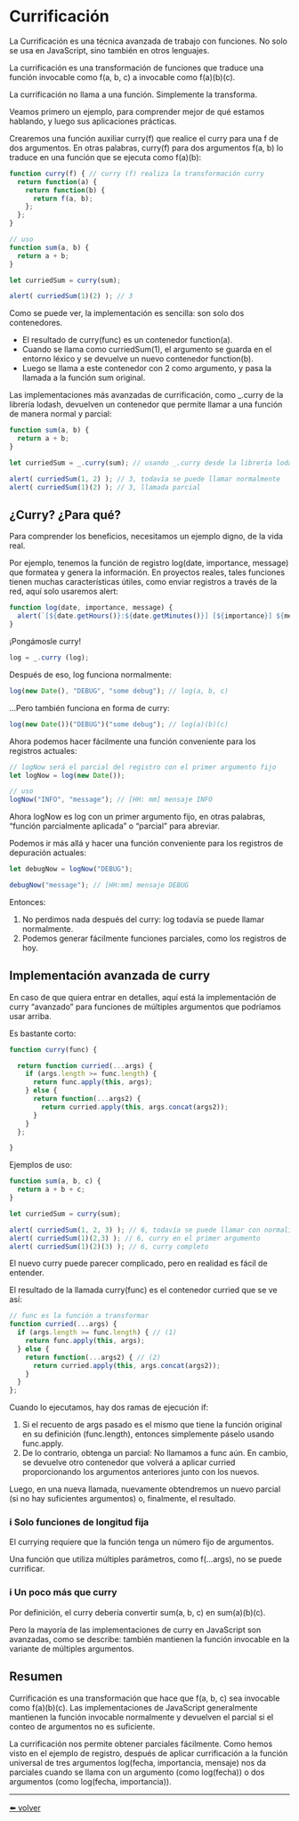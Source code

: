 # Currificación

La Currificación es una técnica avanzada de trabajo con funciones. No solo se usa en JavaScript, sino también en otros lenguajes.

La currificación es una transformación de funciones que traduce una función invocable como f(a, b, c) a invocable como f(a)(b)(c).

La currificación no llama a una función. Simplemente la transforma.

Veamos primero un ejemplo, para comprender mejor de qué estamos hablando, y luego sus aplicaciones prácticas.

Crearemos una función auxiliar curry(f) que realice el curry para una f de dos argumentos. En otras palabras, curry(f) para dos argumentos f(a, b) lo traduce en una función que se ejecuta como f(a)(b):

````js
function curry(f) { // curry (f) realiza la transformación curry
  return function(a) {
    return function(b) {
      return f(a, b);
    };
  };
}

// uso
function sum(a, b) {
  return a + b;
}

let curriedSum = curry(sum);

alert( curriedSum(1)(2) ); // 3
````

Como se puede ver, la implementación es sencilla: son solo dos contenedores.

* El resultado de curry(func) es un contenedor function(a).
* Cuando se llama como curriedSum(1), el argumento se guarda en el entorno léxico y se devuelve un nuevo contenedor function(b).
* Luego se llama a este contenedor con 2 como argumento, y pasa la llamada a la función sum original.

Las implementaciones más avanzadas de currificación, como _.curry de la librería lodash, devuelven un contenedor que permite llamar a una función de manera normal y parcial:

````js
function sum(a, b) {
  return a + b;
}

let curriedSum = _.curry(sum); // usando _.curry desde la librería lodash

alert( curriedSum(1, 2) ); // 3, todavía se puede llamar normalmente
alert( curriedSum(1)(2) ); // 3, llamada parcial
````

## ¿Curry? ¿Para qué?

Para comprender los beneficios, necesitamos un ejemplo digno, de la vida real.

Por ejemplo, tenemos la función de registro log(date, importance, message) que formatea y genera la información. En proyectos reales, tales funciones tienen muchas características útiles, como enviar registros a través de la red, aquí solo usaremos alert:

````js
function log(date, importance, message) {
  alert(`[${date.getHours()}:${date.getMinutes()}] [${importance}] ${message}`);
}
````

¡Pongámosle curry!

````js
log = _.curry (log);
````

Después de eso, log funciona normalmente:

````js
log(new Date(), "DEBUG", "some debug"); // log(a, b, c)
````

…Pero también funciona en forma de curry:

````js
log(new Date())("DEBUG")("some debug"); // log(a)(b)(c)
````

Ahora podemos hacer fácilmente una función conveniente para los registros actuales:

````js
// logNow será el parcial del registro con el primer argumento fijo
let logNow = log(new Date());

// uso
logNow("INFO", "message"); // [HH: mm] mensaje INFO
````

Ahora logNow es log con un primer argumento fijo, en otras palabras, “función parcialmente aplicada” o “parcial” para abreviar.

Podemos ir más allá y hacer una función conveniente para los registros de depuración actuales:

````js
let debugNow = logNow("DEBUG");

debugNow("message"); // [HH:mm] mensaje DEBUG
````

Entonces:

1.  No perdimos nada después del curry: log todavía se puede llamar normalmente.
2.  Podemos generar fácilmente funciones parciales, como los registros de hoy.

## Implementación avanzada de curry

En caso de que quiera entrar en detalles, aquí está la implementación de curry “avanzado” para funciones de múltiples argumentos que podríamos usar arriba.

Es bastante corto:

````js
function curry(func) {

  return function curried(...args) {
    if (args.length >= func.length) {
      return func.apply(this, args);
    } else {
      return function(...args2) {
        return curried.apply(this, args.concat(args2));
      }
    }
  };

}
````

Ejemplos de uso:

````js
function sum(a, b, c) {
  return a + b + c;
}

let curriedSum = curry(sum);

alert( curriedSum(1, 2, 3) ); // 6, todavía se puede llamar con normalidad
alert( curriedSum(1)(2,3) ); // 6, curry en el primer argumento
alert( curriedSum(1)(2)(3) ); // 6, curry completo
````

El nuevo curry puede parecer complicado, pero en realidad es fácil de entender.

El resultado de la llamada curry(func) es el contenedor curried que se ve así:

````js
// func es la función a transformar
function curried(...args) {
  if (args.length >= func.length) { // (1)
    return func.apply(this, args);
  } else {
    return function(...args2) { // (2)
      return curried.apply(this, args.concat(args2));
    }
  }
};
````

Cuando lo ejecutamos, hay dos ramas de ejecución if:

1.  Si el recuento de args pasado es el mismo que tiene la función original en su definición (func.length), entonces simplemente páselo usando func.apply.
2.  De lo contrario, obtenga un parcial: No llamamos a func aún. En cambio, se devuelve otro contenedor que volverá a aplicar curried proporcionando los argumentos anteriores junto con los nuevos.

Luego, en una nueva llamada, nuevamente obtendremos un nuevo parcial (si no hay suficientes argumentos) o, finalmente, el resultado.

### ℹ️ Solo funciones de longitud fija
El currying requiere que la función tenga un número fijo de argumentos.

Una función que utiliza múltiples parámetros, como f(...args), no se puede currificar.

### ℹ️ Un poco más que curry
Por definición, el curry debería convertir sum(a, b, c) en sum(a)(b)(c).

Pero la mayoría de las implementaciones de curry en JavaScript son avanzadas, como se describe: también mantienen la función invocable en la variante de múltiples argumentos.

## Resumen

Currificación es una transformación que hace que f(a, b, c) sea invocable como f(a)(b)(c). Las implementaciones de JavaScript generalmente mantienen la función invocable normalmente y devuelven el parcial si el conteo de argumentos no es suficiente.

La currificación nos permite obtener parciales fácilmente. Como hemos visto en el ejemplo de registro, después de aplicar currificación a la función universal de tres argumentos log(fecha, importancia, mensaje) nos da parciales cuando se llama con un argumento (como log(fecha)) o dos argumentos (como log(fecha, importancia)).

---
[⬅️ volver](https://github.com/VictorHugoAguilar/javascript-interview-questions-explained/blob/main/theory/js-misc/readme.md)
